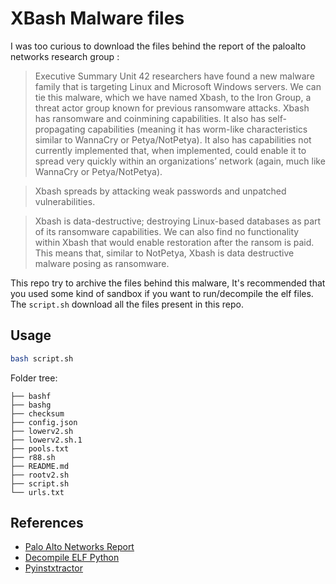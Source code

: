 # XBash Malware files

I was too curious to download the files behind the report of the paloalto networks research group : 
> Executive Summary
> Unit 42 researchers have found a new malware family that is targeting Linux and Microsoft Windows servers. We can tie this malware, which we have named Xbash, to the Iron Group, a threat actor group known for previous ransomware attacks.
> Xbash has ransomware and coinmining capabilities. It also has self-propagating capabilities (meaning it has worm-like characteristics similar to WannaCry or Petya/NotPetya). It also has capabilities not currently implemented that, when implemented, could enable it to spread very quickly within an organizations’ network (again, much like WannaCry or Petya/NotPetya).

> Xbash spreads by attacking weak passwords and unpatched vulnerabilities.

> Xbash is data-destructive; destroying Linux-based databases as part of its ransomware capabilities. We can also find no functionality within Xbash that would enable restoration after the ransom is paid. This means that, similar to NotPetya, Xbash is data destructive malware posing as ransomware.



This repo try to archive the files behind this malware, It's recommended that you used some kind of sandbox if you want to run/decompile the elf files. 
The `script.sh` download all the files present in this repo. 

## Usage 
```sh
bash script.sh
```
Folder tree: 
```
├── bashf
├── bashg
├── checksum
├── config.json
├── lowerv2.sh
├── lowerv2.sh.1
├── pools.txt
├── r88.sh
├── README.md
├── rootv2.sh
├── script.sh
└── urls.txt

```

## References 
* [Palo Alto Networks Report](https://researchcenter.paloaltonetworks.com/2018/09/unit42-xbash-combines-botnet-ransomware-coinmining-worm-targets-linux-windows/)
* [Decompile ELF Python](https://www.countercept.com/blog/how-to-decompile-any-python-binary/)
* [Pyinstxtractor](https://www.aldeid.com/wiki/Pyinstxtractor)


